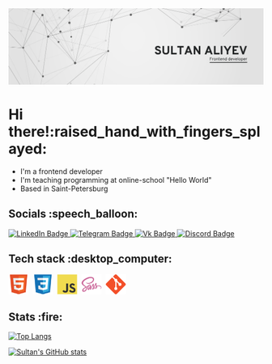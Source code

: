 <img src="./banner.png" alt="Sultan Aliyev banner" />
<h1>Hi there!:raised_hand_with_fingers_splayed:</h1>
<ul>
<li>I'm a frontend developer</li>
<li>I'm teaching programming at online-school "Hello World"</li>
<li>Based in Saint-Petersburg</li>
</ul>

<h2>Socials :speech_balloon:</h2>
<div>
  <a href="https://www.linkedin.com/in/sultanaliyev/">
    <img src="https://img.shields.io/badge/LinkedIn-blue?style=for-the-badge&logo=linkedin&logoColor=white" alt="LinkedIn Badge"/>
  </a>
  <a href="https://t.me/evilmikado">
    <img src="https://img.shields.io/badge/telegram-0088cc.svg?logo=telegram&logoColor=white&style=for-the-badge" alt="Telegram Badge"/>
  </a>
  <a href="https://vk.com/evilmikado">
    <img src="https://img.shields.io/badge/vk-4C75A3?logo=vk&logoColor=white&style=for-the-badge" alt="Vk Badge"/>
  </a>
    <a href="https://discord.com/users/404303624588623872/">
    <img src="https://img.shields.io/badge/Discord-7289DA?style=for-the-badge&logo=discord&logoColor=white" alt="Discord Badge"/>
  </a>
</div>

<h2>Tech stack :desktop_computer:</h2>
<div>
  <img src="https://github.com/devicons/devicon/blob/master/icons/html5/html5-original.svg" title="HTML5" alt="HTML" width="40" height="40"/>&nbsp;
  <img src="https://github.com/devicons/devicon/blob/master/icons/css3/css3-original.svg"  title="CSS3" alt="CSS" width="40" height="40"/>&nbsp;
  <img src="https://github.com/devicons/devicon/blob/master/icons/javascript/javascript-original.svg" title="JavaScript" alt="JavaScript" width="40" height="40"/>&nbsp;
  <img src="https://github.com/devicons/devicon/blob/master/icons/sass/sass-original.svg" title="Sass" **alt="Sass" width="40" height="40"/>&nbsp;
  <img src="https://github.com/devicons/devicon/blob/master/icons/git/git-original.svg" title="Git" **alt="Git" width="40" height="40"/>
<h2>Stats :fire:</h2>

[![Top Langs](https://github-readme-stats.vercel.app/api/top-langs/?username=evilmikado&layout=compact&theme=vision-friendly-dark)](https://github.com/anuraghazra/github-readme-stats)

[![Sultan's GitHub stats](https://github-readme-stats.vercel.app/api?username=evilmikado&show_icons=true&theme=vision-friendly-dark)](https://github.com/anuraghazra/github-readme-stats)
